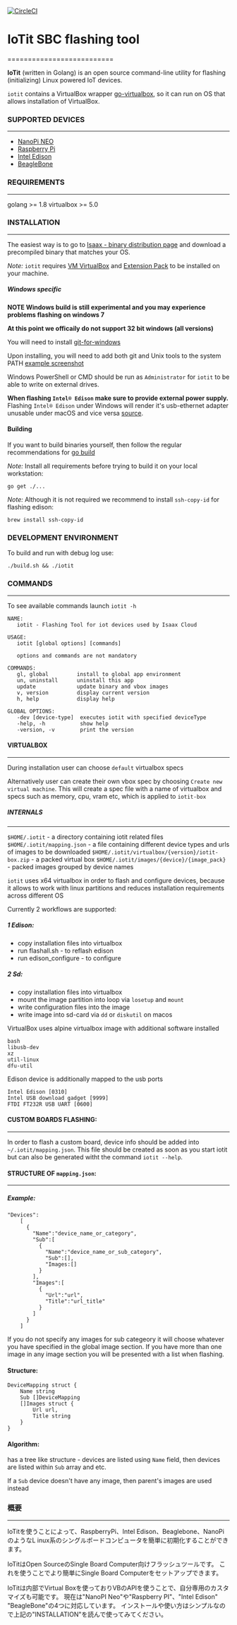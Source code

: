 [![CircleCI](https://circleci.com/gh/xshellinc/iotit.svg?style=svg)](https://circleci.com/gh/xshellinc/iotit)
# IoTit SBC flashing tool
==========================


**IoTit** (written in Golang) is an open source command-line utility for flashing (initializing) Linux powered IoT devices.

`iotit` contains a VirtualBox wrapper [go-virtualbox](https://github.com/riobard/go-virtualbox), so it can run on OS that allows installation of VirtualBox.

### SUPPORTED DEVICES
-----------

* [NanoPi NEO](http://nanopi.io/nanopi-neo.html)
* [Raspberry Pi](https://www.raspberrypi.org/)
* [Intel Edison](https://software.intel.com/en-us/iot/hardware/edison)
* [BeagleBone](http://beagleboard.org/bone)


### REQUIREMENTS
------------
golang >= 1.8
virtualbox >= 5.0

### INSTALLATION
------------

The easiest way is to go to [Isaax - binary distribution page](https://isaax.io/downloads/) and download a precompiled binary that matches your OS.

*Note:* `iotit` requires [VM VirtualBox](http://www.oracle.com/technetwork/server-storage/virtualbox/downloads/index.html) and [Extension Pack](http://www.oracle.com/technetwork/server-storage/virtualbox/downloads/index.html#extpack) to be installed on your machine.

##### Windows specific

**NOTE Windows build is still experimental and you may experience problems flashing on windows 7**

**At this point we officaily do not support 32 bit windows (all versions)**

You will need to install [git-for-windows](https://git-for-windows.github.io/)

Upon installing, you will need to add both git and Unix tools to the system PATH [example screenshot](https://raw.githubusercontent.com/xshellinc/iotit/master/static/img/git-win.png)

Windows PowerShell or CMD should be run as `Administrator` for `iotit` to be able to write on external drives.

**When flashing `Intel® Edison` make sure to provide external power supply.**
Flashing `Intel® Edison` under Windows will render it's usb-ethernet adapter unusable under macOS and vice versa [source](https://communities.intel.com/message/430384).

#### Building

If you want to build binaries yourself, then follow the regular recommendations for [go build](https://golang.org/pkg/go/build/)

*Note:* Install all requirements before trying to build it on your local workstation:

```
go get ./...
```

*Note:* Although it is not required we recommend to install `ssh-copy-id` for flashing edison:

```
brew install ssh-copy-id
```

### DEVELOPMENT ENVIRONMENT

To build and run with debug log use:

```
./build.sh && ./iotit
```

### COMMANDS
--------

To see available commands launch `iotit -h`

```
NAME:
   iotit - Flashing Tool for iot devices used by Isaax Cloud

USAGE:
   iotit [global options] [commands]

   options and commands are not mandatory

COMMANDS:
   gl, global         install to global app environment
   un, uninstall      uninstall this app
   update             update binary and vbox images
   v, version         display current version
   h, help            display help

GLOBAL OPTIONS:
   -dev [device-type]  executes iotit with specified deviceType
   -help, -h           show help
   -version, -v        print the version
```

#### VIRTUALBOX
----------------
During installation user can choose `default` virtualbox specs

Alternatively user can create their own vbox spec by choosing `Create new virtual machine`.
This will create a spec file with a name of virtualbox and specs such as memory, cpu, vram etc,
which is applied to `iotit-box`


##### INTERNALS
----------------
`$HOME/.iotit` - a directory containing iotit related files
`$HOME/.iotit/mapping.json` - a file containing different device types and urls of images to be downloaded
`$HOME/.iotit/virtualbox/{version}/iotit-box.zip` - a packed virtual box
`$HOME/.iotit/images/{device}/{image_pack}` - packed images grouped by device names

`iotit` uses x64 virtualbox in order to flash and configure devices,
because it allows to work with linux partitions and reduces installation requirements
across different OS

Currently 2 workflows are supported:

##### 1 Edison:
- copy installation files into virtualbox
- run flashall.sh - to reflash edison
- run edison_configure - to configure

##### 2 Sd:
- copy installation files into virtualbox
- mount the image partition into loop via `losetup` and `mount`
- write configuration files into the image
- write image into sd-card via `dd` or `diskutil` on macos

VirtualBox uses alpine virtualbox image with additional software installed
```
bash
libusb-dev 
xz
util-linux
dfu-util
```

Edison device is additionally mapped to the usb ports
```
Intel Edison [0310]
Intel USB download gadget [9999]
FTDI FT232R USB UART [0600]
```

#### CUSTOM BOARDS FLASHING:
----------------
In order to flash a custom board, device info should be added into `~/.iotit/mapping.json`. This file should be created as soon as you start iotit but can also be generated witht the command `iotit --help`.


#### STRUCTURE OF `mapping.json`:
----------------

##### Example:
```
"Devices":
	[
	  {
	    "Name":"device_name_or_category",
	    "Sub":[
	      {
	        "Name":"device_name_or_sub_category",
	        "Sub":[],
	        "Images:[]
	      }
	    ],
	    "Images":[
	      {
	        "Url":"url",
            "Title":"url_title"
	      }
	    ]
	  }
	]
```

If you do not specify any images for sub categeory it will choose whatever you have specified in the global image section. If you have more than one image in any image section you will be presented with a list when flashing.

#### Structure:
```
DeviceMapping struct {
    Name string
    Sub []DeviceMapping
    []Images struct {
        Url url,
        Title string
    }
}
```

#### Algorithm:
has a tree like structure -
devices are listed using `Name` field, then devices are listed within `Sub` array and etc.

If a `Sub` device doesn't have any image, then parent's images are used instead



### 概要
----------------

IoTitを使うことによって、RaspberryPi、Intel Edison、Beaglebone、NanoPi のようなL
inux系のシングルボードコンピュータを簡単に初期化することができます。

IoTitはOpen SourceのSingle Board Computer向けフラッシュツールです。
これを使うことでより簡単にSingle Board Computerをセットアップできます。

IoTitは内部でVirtual Boxを使っておりVBのAPIを使うことで、自分専用のカスタマイズも可能です。
現在は"NanoPI Neo"や"Raspberry PI"、"Intel Edison" "BeagleBone"の4つに対応しています。
インストールや使い方はシンプルなので上記の"INSTALLATION"を読んで使ってみてください。
